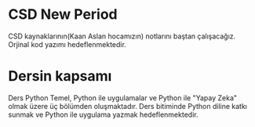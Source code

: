 # CSD New Period

CSD kaynaklarının(Kaan Aslan hocamızın) notlarını baştan çalışacağız. Orjinal kod yazımı hedeflenmektedir.

# Dersin kapsamı

Ders Python Temel, Python ile uygulamalar ve Python ile "Yapay Zeka" olmak üzere üç bölümden oluşmaktadır. Ders bitiminde Python diline katkı sunmak ve Python ile uygulama yazmak hedeflenmektedir.
